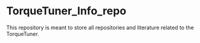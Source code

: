 # TorqueTuner_Info_repo
This repository is meant to store all repositories and literature related to the TorqueTuner.

